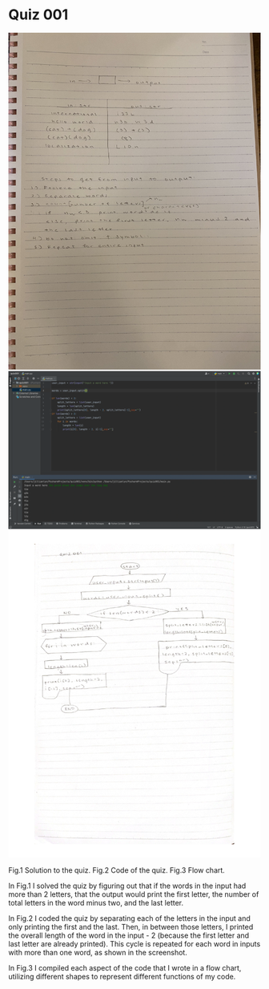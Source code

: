 # Quiz 001
![Solution to the quiz](IMG_8016.jpg)
![](quiz001.png)
![](flowchart001.jpg)

Fig.1 Solution to the quiz.
Fig.2 Code of the quiz.
Fig.3 Flow chart.

In Fig.1 I solved the quiz by figuring out that if the words in the input had more than 2 letters, that the output would print the first letter, the number of total letters in the word minus two, and the last letter. 


In Fig.2 I coded the quiz by separating each of the letters in the input and only printing the first and the last. Then, in between those letters, I printed the overall length of the word in the input - 2 (because the first letter and last letter are already printed). This cycle is repeated for each word in inputs with more than one word, as shown in the screenshot.


In Fig.3 I compiled each aspect of the code that I wrote in a flow chart, utilizing different shapes to represent different functions of my code.
